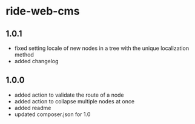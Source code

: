 # ride-web-cms

## 1.0.1
- fixed setting locale of new nodes in a tree with the unique localization method
- added changelog

## 1.0.0
- added action to validate the route of a node
- added action to collapse multiple nodes at once
- added readme
- updated composer.json for 1.0
